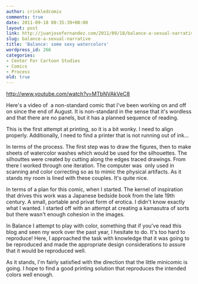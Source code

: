 ```yaml
---
author: crinkledcomix
comments: true
date: 2011-09-18 00:35:39+00:00
layout: post
link: http://juanjosefernandez.com/2011/09/18/balance-a-sexual-narrative/
slug: balance-a-sexual-narrative
title: 'Balance: some sexy watercolors'
wordpress_id: 266
categories:
- Center For Cartoon Studies
- Comics
- Process
old: true
---
```


http://www.youtube.com/watch?v=MTbNVAkVeC8

Here's a video of  a non-standard comic that I've been working on and off on since the end of August. It is non-standard in the sense that it's wordless and that there are no panels, but it has a planned sequence of reading.

This is the first attempt at printing, so it is a bit wonky. I need to align properly. Additionally, I need to find a printer that is not running out of ink...

In terms of the process. The first step was to draw the figures, then to make sheets of watercolor washes which would be used for the silhouettes. The silhouttes were created by cutting along the edges traced drawings. From there I worked through one iteration. The computer was  only used in scanning and color correcting so as to mimic the physical artifacts. As it stands my room is lined with these couples. It's quite nice.

In terms of a plan for this comic, when I started. The kernel of inspiration that drives this work was a Japanese bedside book from the late 19th century. A small, portable and privat form of erotica. I didn't know exactly what I wanted. I started off with an attempt at creating a kamasutra of sorts but there wasn't enough cohesion in the images.

In Balance I attempt to play with color, something that if you've read this blog and seen my work over the past year, I hesitate to do. It's too hard to reproduce! Here, I approached the task with knowledge that it was going to be reproduced and made the appropriate design considerations to assure that it would be reproduced well.

As it stands, I'm fairly satisfied with the direction that the little minicomic is going. I hope to find a good printing solution that reproduces the intended colors well enough.
